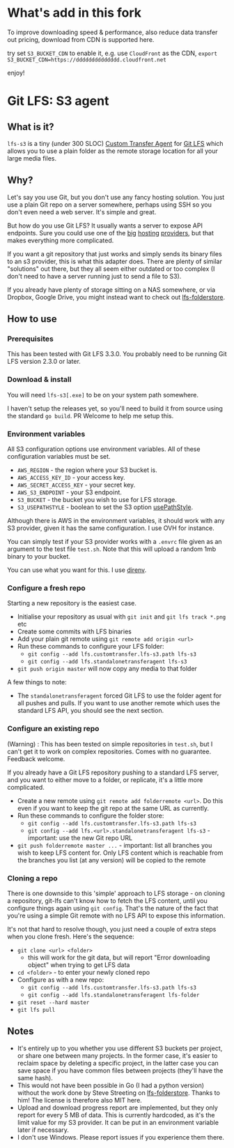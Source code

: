 # What's add in this fork

To improve downloading speed & performance, also reduce data transfer out pricing, download from CDN is supported here.

try set `S3_BUCKET_CDN` to enable it, e.g. use `CloudFront` as the CDN, `export S3_BUCKET_CDN=https://dddddddddddddd.cloudfront.net`

enjoy!

# Git LFS: S3 agent

## What is it?

`lfs-s3` is a tiny (under 300 SLOC) [Custom Transfer
Agent](https://github.com/git-lfs/git-lfs/blob/master/docs/custom-transfers.md)
for [Git LFS](https://git-lfs.github.com/) which allows you to use a plain
folder as the remote storage location for all your large media files.

## Why?

Let's say you use Git, but you don't use any fancy hosting solution. You just
use a plain Git repo on a server somewhere, perhaps using SSH so you don't even
need a web server. It's simple and great.

But how do you use Git LFS? It usually wants a server to expose API endpoints.
Sure you could use one of the [big](https://bitbucket.org) [hosting](https://github.com)
[providers](https://gitlab.com), but that makes everything more complicated.

If you want a git repository that just works and simply sends its
binary files to an s3 provider, this is what this adapter does.
There are plenty of similar "solutions" out there, but they all seem
either outdated or too complex (I don't need to have a server running
just to send a file to S3).

If you already have plenty of storage sitting on a NAS somewhere, or via
Dropbox, Google Drive, you might instead want to check out
[lfs-folderstore](https://github.com/sinbad/lfs-folderstore).


## How to use

### Prerequisites

This has been tested with Git LFS 3.3.0. You probably need to be
running Git LFS version 2.3.0 or later.

### Download &amp; install

You will need `lfs-s3[.exe]` to be on your system path somewhere.

I haven't setup the releases yet, so you'll need to build it from
source using the standard `go build`. PR Welcome to help me setup
this.

### Environment variables

All S3 configuration options use environment variables. All of these
configuration variables must be set.

* `AWS_REGION` - the region where your S3 bucket is.
* `AWS_ACCESS_KEY_ID` - your access key.
* `AWS_SECRET_ACCESS_KEY` - your secret key.
* `AWS_S3_ENDPOINT` - your S3 endpoint.
* `S3_BUCKET` - the bucket you wish to use for LFS storage.
* `S3_USEPATHSTYLE` - boolean to set the S3 option [usePathStyle](https://docs.aws.amazon.com/AmazonS3/latest/userguide/dual-stack-endpoints.html#dual-stack-endpoints-description).

Although there is AWS in the environment variables, it should work
with any S3 provider, given it has the same configuration. I use OVH
for instance.

You can simply test if your S3 provider works with a `.envrc` file
given as an argument to the test file `test.sh`. Note that this will
upload a random 1mb binary to your bucket.

You can use what you want for this. I use [direnv](https://github.com/direnv/direnv).

### Configure a fresh repo

Starting a new repository is the easiest case.

* Initialise your repository as usual with `git init` and `git lfs track *.png` etc
* Create some commits with LFS binaries
* Add your plain git remote using `git remote add origin <url>`
* Run these commands to configure your LFS folder:
  * `git config --add lfs.customtransfer.lfs-s3.path lfs-s3`
  * `git config --add lfs.standalonetransferagent lfs-s3`
* `git push origin master` will now copy any media to that folder

A few things to note:

* The `standalonetransferagent` forced Git LFS to use the folder agent for all
  pushes and pulls. If you want to use another remote which uses the standard
  LFS API, you should see the next section.

### Configure an existing repo

(Warning) : This has been tested on simple repositories in `test.sh`,
but I can't get it to work on complex repositories. Comes with no
guarantee. Feedback welcome.

If you already have a Git LFS repository pushing to a standard LFS server, and
you want to either move to a folder, or replicate, it's a little more complicated.

* Create a new remote using `git remote add folderremote <url>`. Do this even if you want to keep the git repo at the same URL as currently.
* Run these commands to configure the folder store:
  * `git config --add lfs.customtransfer.lfs-s3.path lfs-s3`
  * `git config --add lfs.<url>.standalonetransferagent lfs-s3` - important: use the new Git repo URL
* `git push folderremote master ...` - important: list all branches you wish to keep LFS content for. Only LFS content which is reachable from the branches you list (at any version) will be copied to the remote

### Cloning a repo

There is one downside to this 'simple' approach to LFS storage - on cloning a
repository, git-lfs can't know how to fetch the LFS content, until you configure
things again using `git config`. That's the nature of the fact that you're using
a simple Git remote with no LFS API to expose this information.

It's not that hard to resolve though, you just need a couple of extra steps
when you clone fresh. Here's the sequence:

* `git clone <url> <folder>`
    * this will work for the git data, but will report "Error downloading object" when trying to get LFS data
* `cd <folder>` - to enter your newly cloned repo
* Configure as with a new repo:
  * `git config --add lfs.customtransfer.lfs-s3.path lfs-s3`
  * `git config --add lfs.standalonetransferagent lfs-folder`
* `git reset --hard master`
* `git lfs pull`

## Notes

* It's entirely up to you whether you use different S3 buckets per project, or
  share one between many projects. In the former case, it's easier to reclaim
  space by deleting a specific project, in the latter case you can save space if
  you have common files between projects (they'll have the same hash).
* This would not have been possible in Go (I had a python version)
  without the work done by Steve Streeting on
  [lfs-folderstore](https://github.com/sinbad/lfs-folderstore). Thanks
  to him! The license is therefore also MIT here.
* Upload and download progress report are implemented, but they only
  report for every 5 MB of data. This is currently hardcoded, as it's
  the limit value for my S3 provider. It can be put in an environment
  variable later if necessary.
* I don't use Windows. Please report issues if you experience them there.
